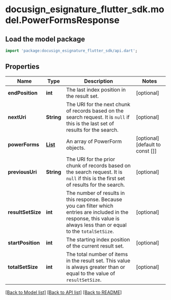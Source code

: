# docusign_esignature_flutter_sdk.model.PowerFormsResponse

## Load the model package
```dart
import 'package:docusign_esignature_flutter_sdk/api.dart';
```

## Properties
Name | Type | Description | Notes
------------ | ------------- | ------------- | -------------
**endPosition** | **int** | The last index position in the result set.  | [optional] 
**nextUri** | **String** | The URI for the next chunk of records based on the search request. It is `null` if this is the last set of results for the search.  | [optional] 
**powerForms** | [**List<PowerForm>**](PowerForm.md) | An array of PowerForm objects. | [optional] [default to const []]
**previousUri** | **String** | The URI for the prior chunk of records based on the search request. It is `null` if this is the first set of results for the search.  | [optional] 
**resultSetSize** | **int** | The number of results in this response. Because you can filter which entries are included in the response, this value is always less than or equal to the `totalSetSize`. | [optional] 
**startPosition** | **int** | The starting index position of the current result set. | [optional] 
**totalSetSize** | **int** | The total number of items in the result set. This value is always greater than or equal to the value of `resultSetSize`. | [optional] 

[[Back to Model list]](../README.md#documentation-for-models) [[Back to API list]](../README.md#documentation-for-api-endpoints) [[Back to README]](../README.md)


